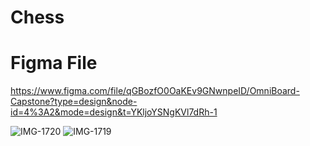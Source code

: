 # Chess

# Figma File
https://www.figma.com/file/qGBozfO0OaKEv9GNwnpeID/OmniBoard-Capstone?type=design&node-id=4%3A2&mode=design&t=YKljoYSNgKVl7dRh-1

![IMG-1720](https://github.com/ThinkingParadoxx/OmniBoard/assets/140447305/9a7ca057-3ac2-44e5-9f80-1523e47b9b15)
![IMG-1719](https://github.com/ThinkingParadoxx/OmniBoard/assets/140447305/f6401846-4c11-402b-8d3e-76ca0c167b03)
